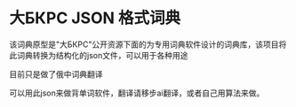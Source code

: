 # 大БКРС JSON 格式词典

该词典原型是"大БКРС"公开资源下面的为专用词典软件设计的词典库，该项目将此词典转换为结构化的json文件，可以用于各种用途

目前只是做了俄中词典翻译

可以用此json来做背单词软件，翻译请移步ai翻译，或者自己用算法来做。
